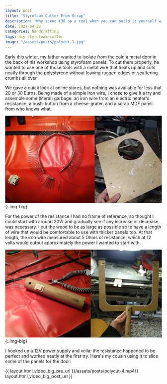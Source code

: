 ```yaml
---
layout: post
title: "Styrofoam Cutter From Scrap"
description: "Why spend €30 on a tool when you can build it yourself with random scraps..."
date: 2022-04-28
categories: handcrafting
tags: diy styrofoam-cutter
image: "/assets/posts/polycut-1.jpg"
---
```


Early this winter, my father wanted to isolate from the cold a metal door in the back of his workshop using styrofoam panels. To cut them properly, he wanted to use one of those tools with a metal wire that heats up and cuts neatly through the polystyrene without leaving rugged edges or scattering crumbs all over.

We gave a quick look at online stores, but nothing was available for less that 20 or 30 Euros. Being made of a simple iron wire, I chose to give it a try and assemble some (literal) garbage: an iron wire from an electric heater's resistance, a push-button from a cheese-grater, and a scrap MDF panel from who knows what.

![Materials I used](/assets/posts/polycut-2.jpg){:.img-big}

For the power of the resistance I had no frame of reference, so thought I could start with around 20W and gradually see if any increase or decrease was necessary. I cut the wood to be as large as possible so to have a length of wire that would be comfortable to use with thicker panels too. At that length, the iron wire measured about 5 Ohms of resistance, which at 12 volts would output approximately the power I wanted to start with.

![Handle and frame](/assets/posts/polycut-3.jpg){:.img-big}

I hooked up a 12V power supply and voila: the resistance happened to be perfect and worked neatly at the first try. Here's my cousin using it to slice some of the panels for the door:

<div class='text-center'>{{ layout.html_video_big_pre_url }}/assets/posts/polycut-4.mp4{{ layout.html_video_big_post_url }}</div>
